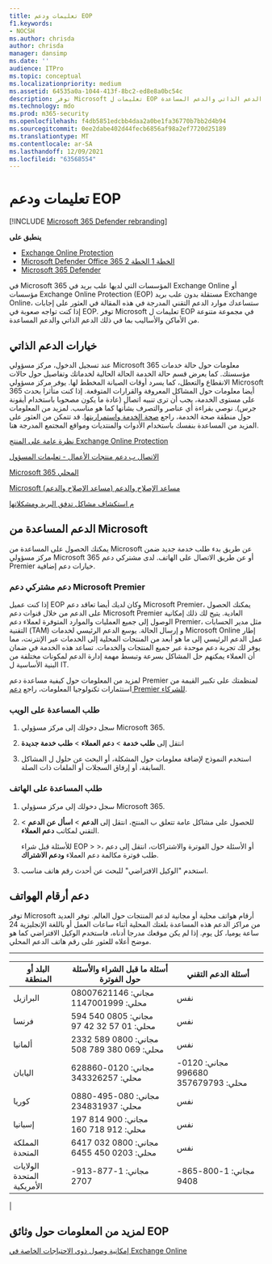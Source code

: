 ```yaml
---
title: تعليمات ودعم EOP
f1.keywords:
- NOCSH
ms.author: chrisda
author: chrisda
manager: dansimp
ms.date: ''
audience: ITPro
ms.topic: conceptual
ms.localizationpriority: medium
ms.assetid: 64535a0a-1044-413f-8bc2-ed8e8a0bc54c
description: توفر Microsoft تعليمات ل EOP في مجموعة متنوعة من الأماكن والأساليب بما في ذلك الدعم الذاتي والدعم المساعدة.
ms.technology: mdo
ms.prod: m365-security
ms.openlocfilehash: f4db5851edcbb4daa2a0be1fa36770b7bb2d4b94
ms.sourcegitcommit: 0ee2dabe402d44fecb6856af98a2ef7720d25189
ms.translationtype: MT
ms.contentlocale: ar-SA
ms.lasthandoff: 12/09/2021
ms.locfileid: "63568554"
---
```

# <a name="help-and-support-for-eop"></a>تعليمات ودعم EOP

[!INCLUDE [Microsoft 365 Defender rebranding](../includes/microsoft-defender-for-office.md)]

**ينطبق على**
- [Exchange Online Protection](exchange-online-protection-overview.md)
- [Microsoft Defender Office 365 الخطة 1 الخطة 2](defender-for-office-365.md)
- [Microsoft 365 Defender](../defender/microsoft-365-defender.md)

في Microsoft 365 المؤسسات التي لديها علب بريد في Exchange Online أو مؤسسات Exchange Online Protection (EOP) مستقلة بدون علب بريد Exchange Online، ستساعدك موارد الدعم التقني المدرجة في هذه المقالة في العثور على إجابات إذا كنت تواجه صعوبة في EOP. توفر Microsoft تعليمات ل EOP في مجموعة متنوعة من الأماكن والأساليب بما في ذلك الدعم الذاتي والدعم المساعدة.

## <a name="self-support-options"></a>خيارات الدعم الذاتي

عند تسجيل الدخول، مركز مسؤولي Microsoft 365 معلومات حول حالة خدمات مؤسستك. كما يعرض قسم حالة الخدمة الحالة الحالية لخدماتك وتفاصيل حول حالات الانقطاع والتعطل، كما يسرد أوقات الصيانة المخطط لها. يوفر مركز مسؤولي Microsoft 365 أيضا معلومات حول المشاكل المعروفة والقرارات المتوقعة. إذا كنت متأثرا بحدث على مستوى الخدمة، يجب أن ترى تنبيه اتصال (عادة ما يكون مصحوبا باستخدام أيقونة جرس). نوصي بقراءة أي عناصر والتصرف بشأنها كما هو مناسب. لمزيد من المعلومات حول منطقة صحة الخدمة، راجع [صحة الخدمة واستمراريتها](/office365/servicedescriptions/office-365-platform-service-description/service-health-and-continuity). قد تتمكن من العثور على المزيد من المساعدة بنفسك باستخدام الأدوات والمنتديات ومواقع المجتمع المدرجة هنا.

[نظرة عامة على المنتج Exchange Online Protection](https://products.office.com/exchange/exchange-email-security-spam-protection)

[الاتصال ب دعم منتجات الأعمال - تعليمات المسؤول](../../admin/get-help-support.md)

[Microsoft 365 المحلي](https://techcommunity.microsoft.com/t5/Office-365/ct-p/Office365)

[Microsoft مساعد الإصلاح والدعم (مساعد الإصلاح والدعم)](https://support.microsoft.com/office/e90bb691-c2a7-4697-a94f-88836856c72f)

[م استكشاف مشاكل تدفق البريد ومشكلاتها](https://aka.ms/FixEmail)

## <a name="assisted-support-from-microsoft"></a>الدعم المساعدة من Microsoft

يمكنك الحصول على المساعدة من Microsoft عن طريق بدء طلب خدمة جديد ضمن مركز مسؤولي Microsoft 365 أو عن طريق الاتصال على الهاتف. لدى مشتركي دعم Premier خيارات دعم إضافية.

### <a name="support-for-microsoft-premier-support-subscribers"></a>دعم مشتركي دعم Microsoft Premier

إذا كنت عميل EOP وكان لديك أيضا تعاقد دعم Microsoft Premier، يمكنك الحصول على الدعم من خلال قنوات دعم Microsoft Premier العادية. يتيح لك ذلك إمكانية الوصول إلى جميع العمليات والموارد المتوفرة لعملاء دعم Premier، مثل مدير الحسابات التقنية (TAM) و إرسال الحالة. يوسع الدعم الرئيسي لخدمات Microsoft Online إطار عمل الدعم الرئيسي إلى ما هو أبعد من المنتجات المحلية إلى الخدمات عبر الإنترنت، مما يوفر لك تجربة دعم موحدة عبر جميع المنتجات والخدمات. تساعد هذه الخدمة في ضمان أن العملاء يمكنهم حل المشاكل بسرعة وتبسط مهمة إدارة الدعم لمكونات مختلفة من البنية الأساسية ل IT.

لمزيد من المعلومات حول كيفية مساعدة دعم Premier لمنظمتك على تكبير القيمة من استثمارات تكنولوجيا المعلومات، راجع [دعم Premier للشركاء](https://partner.microsoft.com/support/microsoft-services-premier-support).

### <a name="ask-for-help-on-the-web"></a>طلب المساعدة على الويب

1. سجل دخولك إلى مركز مسؤولي Microsoft 365.

2. انتقل إلى **طلب خدمة** \> **دعم العملاء** \> **طلب خدمة جديدة**

3. استخدم النموذج لإضافة معلومات حول المشكلة، أو البحث عن حلول ل المشاكل السابقة، أو إرفاق السجلات أو الملفات ذات الصلة.

### <a name="ask-for-help-on-the-telephone"></a>طلب المساعدة على الهاتف

1. سجل دخولك إلى مركز مسؤولي Microsoft 365.

2. للحصول على مشاكل عامة تتعلق ب المنتج، انتقل إلى **الدعم** \> **اسأل عن الدعم** \> التقني لمكاتب **دعم العملاء**.

   للأسئلة قبل شراء EOP  \>  \>، أو الأسئلة حول الفوترة والاشتراكات، انتقل إلى دعم طلب فوترة مكالمة دعم العملاء **ودعم الاشتراك**.

3. استخدم "الوكيل الافتراضي" للبحث عن أحدث رقم هاتف مناسب.

## <a name="support-telephone-numbers"></a>دعم أرقام الهواتف

توفر Microsoft أرقام هواتف محلية أو مجانية لدعم المنتجات حول العالم. توفر العديد من مراكز الدعم هذه المساعدة بلغتك المحلية أثناء ساعات العمل أو باللغة الإنجليزية 24 ساعة يوميا، كل يوم. إذا لم يكن موقعك مدرجا أدناه، فاستخدم الوكيل الافتراضي كما هو موضح أعلاه للعثور على رقم هاتف الدعم المحلي.

****

|البلد أو المنطقة|أسئلة ما قبل الشراء والأسئلة حول الفوترة|أسئلة الدعم التقني|
|---|---|---|
|البرازيل|مجاني: 08007621146 <br> محلي: 1147001999|نفس|
|فرنسا|مجاني: 0805 540 594 <br> محلي: 01 57 32 42 97|نفس|
|ألمانيا|مجاني: 0800 589 2332 <br>  محلي: 069 380 789 508|نفس|
|اليابان|مجاني: 0120-628860 <br> محلي: 343326257|مجاني: 0120-996680 <br> محلي: 357679793|
|كوريا|مجاني: 080-495-0880 <br> محلي: 234831937|نفس|
|إسبانيا|مجاني: 900 814 197 <br> محلي: 912 718 160|نفس|
|المملكة المتحدة|مجاني: 0800 032 6417 <br> محلي: 0203 450 6455|نفس|
|الولايات المتحدة الأمريكية|مجاني: 1-877-913-2707|مجاني: 1-800-865-9408|
|

## <a name="for-more-information-about-eop-documentation"></a>لمزيد من المعلومات حول وثائق EOP

[إمكانية وصول ذوي الاحتياجات الخاصة في Exchange Online](/Exchange/accessibility/accessibility)